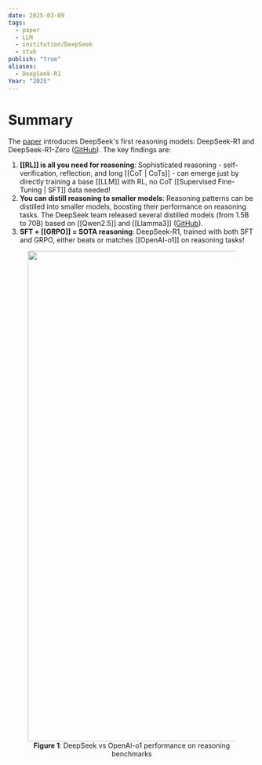 ```yaml
---
date: 2025-03-09
tags:
  - paper
  - LLM
  - institution/DeepSeek
  - stub
publish: "true"
aliases:
  - DeepSeek-R1
Year: "2025"
---
```

# Summary
The [paper](https://arxiv.org/abs/2501.12948) introduces DeepSeek's first reasoning models: DeepSeek-R1 and DeepSeek-R1-Zero ([GitHub](https://github.com/deepseek-ai/DeepSeek-R1?tab=readme-ov-file#deepseek-r1-distill-models)).
The key findings are: 
1. **[[RL]] is all you need for reasoning**: Sophisticated reasoning - self-verification, reflection, and long [[CoT | CoTs]] - can emerge just by directly training a base [[LLM]] with RL, no CoT [[Supervised Fine-Tuning | SFT]] data needed!
2. **You can distill reasoning to smaller models**: Reasoning patterns can be distilled into smaller models, boosting their performance on reasoning tasks. The DeepSeek team released several distilled models (from 1.5B to 70B) based on [[Qwen2.5]] and [[Llamma3]] ([GitHub](https://github.com/deepseek-ai/DeepSeek-R1?tab=readme-ov-file#deepseek-r1-distill-models)).
3. **SFT + [[GRPO]] = SOTA reasoning**: DeepSeek-R1, trained with both SFT and GRPO, either beats or matches [[OpenAI-o1]] on reasoning tasks!

<figure style="text-align: center;">     <img src="Files/Images/DeepSeek-R1-results.png" alt="Image Description" width="1000">    <figcaption><b>Figure 1</b>: DeepSeek vs OpenAI-o1 performance on reasoning benchmarks</figcaption> </figure>

<!---
# Background
## What is the problem? Why does it matter?


## What is the current status?

# Approach



- first reasoning models from DeepSeek
- Zero is trained via large scale RL without SFT - good reasoning but has poor readability and language mixing
- R1 has multi-stage training and cold-start data before RL. Performance comparable with o1-1217 on reasoning tasks. Open source models + distilled models (with bases of Qwen and LLama)
- post-training has emerged as an important component of the full training pipeline. It has been shown to enhance accuracy on reasoning tasks, align with social values, and adapt to user preferences, all while requiring relatively minimal computational resources against pre-training. 
- o1 introduced inference-time scaling by increasing the length of the CoT reasoning process
- GOAL: explore potential of LLMs to develop reasoning capabilities without any supervised data, focusing on self-evolution through pure RL
- They use DeepSeek-v3 as base and apply GRPO
- After thousands of RL steps, DeepSeek-R1-Zero exhibits super performance
on reasoning benchmarks. For instance, the pass@1 score on AIME 2024 increases from 15.6% to
71.0%, and with majority voting, the score further improves to 86.7%, matching the performance
of OpenAI-o1-0912.

- pipeline: small amount of cold start data, fine tune v3, reasoning-oriented RL, near convergence create new sft data through rejection sample on the RL checkpoint + v3 supervised data, then retrain v3 model. do this again.
- core part: they show that SFT data is not required to develop reasoning - pure RL is enough
- Deepseek r1 zero
	- previous work: https://arxiv.org/pdf/2402.03300 (grpo)
	- goal is to explore the potential of LLMs to develop reasoning capabilities without supervised data, only a pure RL process
	- They use group relative policy optimization (grpo) from their previous work
		- forgoes the critic model (usually same size as policy model) and instead estimates baselines 
		- For each question (q), GRPO samples a group of outputs from the old policy and then optimizes the policy model by maximizing the objective below
		- very difficult need to read more about it
		- https://www.perplexity.ai/search/how-does-the-grpo-reinforcemen-6uEN_IR_RWiIBuNfh1mSPQ

			![[GRPO formula.png]]
- /a


# Background
## What is the problem? Why does it matter?


## What is the current status?


# Solution/Approach


# Experiments and Results



# Next steps

-->